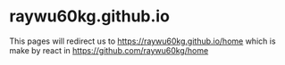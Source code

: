 # raywu60kg.github.io
This pages will redirect us to https://raywu60kg.github.io/home
which is make by react in https://github.com/raywu60kg/home


